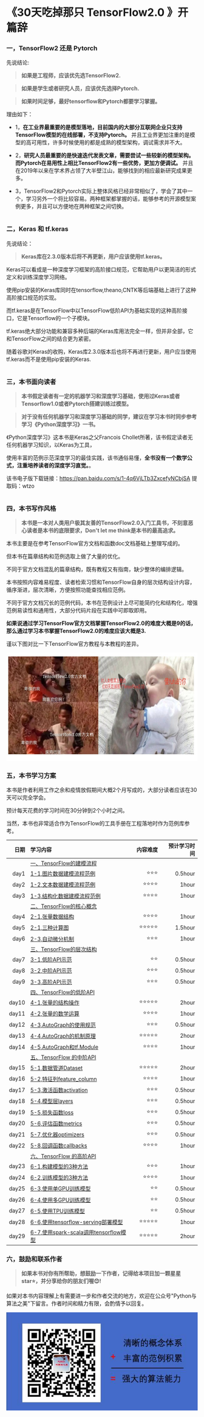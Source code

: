 # 《30天吃掉那只 TensorFlow2.0 》开篇辞

<!-- #region -->
### 一，TensorFlow2 还是 Pytorch

先说结论:
>**如果是工程师，应该优先选TensorFlow2.**

>**如果是学生或者研究人员，应该优先选择Pytorch.**

>**如果时间足够，最好tensorflow和Pytorch都要学习掌握。**


理由如下：

* 1，**在工业界最重要的是模型落地，目前国内的大部分互联网企业只支持TensorFlow模型的在线部署，不支持Pytorch。** 并且工业界更加注重的是模型的高可用性，许多时候使用的都是成熟的模型架构，调试需求并不大。


* 2，**研究人员最重要的是快速迭代发表文章，需要尝试一些较新的模型架构。而Pytorch在易用性上相比TensorFlow2有一些优势，更加方便调试。** 并且在2019年以来在学术界占领了大半壁江山，能够找到的相应最新研究成果更多。


* 3，TensorFlow2和Pytorch实际上整体风格已经非常相似了，学会了其中一个，学习另外一个将比较容易。两种框架都掌握的话，能够参考的开源模型案例更多，并且可以方便地在两种框架之间切换。

<!-- #endregion -->

```python

```

### 二，Keras 和 tf.keras

先说结论：

>**Keras库在2.3.0版本后将不再更新，用户应该使用tf.keras。**


Keras可以看成是一种深度学习框架的高阶接口规范，它帮助用户以更简洁的形式定义和训练深度学习网络。

使用pip安装的Keras库同时在tensorflow,theano,CNTK等后端基础上进行了这种高阶接口规范的实现。

而tf.keras是在TensorFlow中以TensorFlow低阶API为基础实现的这种高阶接口，它是Tensorflow的一个子模块。

tf.keras绝大部分功能和兼容多种后端的Keras库用法完全一样，但并非全部，它和TensorFlow之间的结合更为紧密。

随着谷歌对Keras的收购，Keras库2.3.0版本后也将不再进行更新，用户应当使用tf.keras而不是使用pip安装的Keras.



```python

```

### 三，本书面向读者


> **本书假定读者有一定的机器学习和深度学习基础，使用过Keras或者Tensorflow1.0或者Pytorch搭建训练过模型。**

> **对于没有任何机器学习和深度学习基础的同学，建议在学习本书时同步参考学习《Python深度学习》一书。**


《Python深度学习》这本书是Keras之父Francois Chollet所著，该书假定读者无任何机器学习知识，以Keras为工具，

使用丰富的范例示范深度学习的最佳实践，该书通俗易懂，**全书没有一个数学公式，注重培养读者的深度学习直觉。**。


该书电子版下载链接：https://pan.baidu.com/s/1-4q6VjLTb3ZxcefyNCbjSA 提取码：wtzo 


```python

```

### 四，本书写作风格


> **本书是一本对人类用户极其友善的TensorFlow2.0入门工具书，不刻意恶心读者是本书的底限要求，Don't let me think是本书的最高追求。**

本书主要是在参考TensorFlow官方文档和函数doc文档基础上整理写成的。

但本书在篇章结构和范例选取上做了大量的优化。

不同于官方文档混乱的篇章结构，既有教程又有指南，缺少整体的编排逻辑。

本书按照内容难易程度、读者检索习惯和TensorFlow自身的层次结构设计内容，循序渐进，层次清晰，方便按照功能查找相应范例。

不同于官方文档冗长的范例代码，本书在范例设计上尽可能简约化和结构化，增强范例易读性和通用性，大部分代码片段在实践中可即取即用。

**如果说通过学习TensorFlow官方文档掌握TensorFlow2.0的难度大概是9的话，那么通过学习本书掌握TensorFlow2.0的难度应该大概是3.**

谨以下图对比一下TensorFlow官方教程与本教程的差异。

![](./data/30天吃掉那个TF2.0.jpg)


<!-- #region -->
### 五，本书学习方案


本书是作者利用工作之余和疫情放假期间大概2个月写成的，大部分读者应该在30天可以完全学会。

预计每天花费的学习时间在30分钟到2个小时之间。

当然，本书也非常适合作为TensorFlow的工具手册在工程落地时作为范例库参考。

<!-- #endregion -->

|日期 | 学习内容                                                       | 内容难度   | 预计学习时间 | 
|----:|:--------------------------------------------------------------|-----------:|----------:|
|&nbsp;|[一、TensorFlow的建模流程](Chapter1/README.md)    |&nbsp;    |   &nbsp;    | &nbsp; |
|day1 |[1-1,图片数据建模流程范例](Chapter1/1-1,图片数据建模流程范例.md)    | ⭐️⭐️⭐️   |   0.5hour    |
|day2 |  [1-2,文本数据建模流程范例](Chapter1/1-2,文本数据建模流程范例.md)   | ⭐️⭐️⭐️⭐️   |   1hour    |
|day3 |  [1-3,结构化数据建模流程范例](Chapter1/1-3,结构化数据建模流程范例.md)    | ⭐️⭐️⭐️⭐️   |   1hour    |
|&nbsp;    |[二、TensorFlow的核心概念](Chapter2/README.md)  | &nbsp;   |  &nbsp;     |
|day4 |  [2-1,张量数据结构](Chapter2/2-2,张量数据结构.md)  | ⭐️⭐️⭐️⭐️   |   1hour    |
|day5 |  [2-1,三种计算图](Chapter2/2-2,三种计算图.md)  | ⭐️⭐️⭐️⭐️⭐️   |   1.5hour    |
|day6 |  [2-3,自动微分机制](Chapter2/2-3,自动微分机制.md)  | ⭐️⭐️⭐️   |   1hour    |
|&nbsp; |[三、TensorFlow的层次结构](Chapter3/README.md) |   &nbsp; |  &nbsp;   |
|day7 |  [3-1,低阶API示范](Chapter3/3-1,低阶API示范.md)   | ⭐️⭐️   |   0.5hour    |
|day8 |  [3-2,中阶API示范](Chapter3/3-2,中阶API示范.md)   | ⭐️⭐️⭐️   |   0.5hour    |
|day9 |  [3-3,高阶API示范](Chapter3/3-3,高阶API示范.md)  | ⭐️⭐️⭐️   |   0.5hour    |
|&nbsp; |[四、TensorFlow的低阶API](Chapter4/README.md) |&nbsp;    | &nbsp;|
|day10|  [4-1,张量的结构操作](Chapter4/4-1,张量的结构操作.md)  | ⭐️⭐️⭐️⭐️⭐️   |   2hour    |
|day11|  [4-2,张量的数学运算](Chapter4/4-2,张量的数学运算.md)   | ⭐️⭐️⭐️⭐️   |   1hour    |
|day12|  [4-3,AutoGraph的使用规范](Chapter4/4-3,AutoGraph的使用规范.md)| ⭐️⭐️⭐️   |   0.5hour    |
|day13|  [4-4,AutoGraph的机制原理](Chapter4/4-4,AutoGraph的机制原理.md)    | ⭐️⭐️⭐️⭐️⭐️   |   2hour    |
|day14|  [4-5,AutoGraph和tf.Module](Chapter4/4-5,AutoGraph和tf.Module.md)  | ⭐️⭐️⭐️⭐️   |   1hour    |
|&nbsp;     |[五、TensorFlow 的中阶API](Chapter5/README.md) | &nbsp;   | &nbsp;|&nbsp;|
|day15|  [5-1,数据管道Dataset](Chapter5/5-1,数据管道Dataset.md)   | ⭐️⭐️⭐️⭐️⭐️   |   2hour    |
|day16|  [5-2,特征列feature_column](Chapter5/5-2,特征列feature_column.md)   | ⭐️⭐️⭐️⭐️   |   1hour    |
|day17|  [5-3,激活函数activation](Chapter5/5-3,激活函数activation.md)    | ⭐️⭐️⭐️   |   0.5hour    |
|day18|  [5-4,模型层layers](Chapter5/5-4,模型层layers.md)  | ⭐️⭐️⭐️   |   0.5hour    |
|day19|  [5-5,损失函数loss](Chapter5/5-5,损失函数loss.md)    | ⭐️⭐️⭐️   |   0.5hour    |
|day20|  [5-6,评估函数metrics](Chapter5/5-6,评估函数metrics.md)    | ⭐️⭐️⭐️   |   0.5hour    |
|day21|  [5-7,优化器optimizers](Chapter5/5-7,优化器optimizers.md)    | ⭐️⭐️⭐️   |   0.5hour    |
|day22|  [5-8,回调函数callbacks](Chapter5/5-8,回调函数callbacks.md)   | ⭐️⭐️⭐️⭐️   |   1hour    |
|&nbsp;     |[六、TensorFlow 的高阶API](Chapter6/README.md)|   &nbsp; | &nbsp;|
|day23|  [6-1,构建模型的3种方法](Chapter6/6-1,构建模型的3种方法.md)   | ⭐️⭐️⭐️   |   1hour    |
|day24|  [6-2,训练模型的3种方法](Chapter6/6-2,训练模型的3种方法.md)  | ⭐️⭐️⭐️⭐️   |   1hour    |
|day25|  [6-3,使用单GPU训练模型](Chapter6/6-3,使用单GPU训练模型.md)    | ⭐️⭐️   |   0.5hour    |
|day26|  [6-4,使用多GPU训练模型](Chapter6/6-4,使用多GPU训练模型.md)    | ⭐️⭐️   |   0.5hour    |
|day27|  [6-5,使用TPU训练模型](Chapter6/6-5,使用TPU训练模型.md)   | ⭐️⭐️   |   0.5hour    |
|day28| [6-6,使用tensorflow-serving部署模型](Chapter6/6-6,使用tensorflow-serving部署模型.md) | ⭐️⭐️⭐️⭐️⭐️| 1hour |
|day29| [6-7,使用spark-scala调用tensorflow模型](Chapter6/6-7,使用spark-scala调用tensorflow模型.md) | ⭐️⭐️⭐️⭐️⭐️|2hour|





### 六，鼓励和联系作者


>**如果本书对你有所帮助，想鼓励一下作者，记得给本项目加一颗星星star⭐️，并分享给你的朋友们喔😊!** 

如果对本书内容理解上有需要进一步和作者交流的地方，欢迎在公众号"Python与算法之美"下留言。作者时间和精力有限，会酌情予以回复。

![image.png](./data/Python与算法之美logo.jpg)

```python

```
